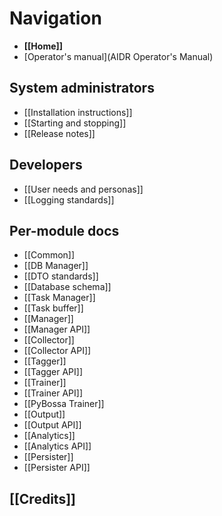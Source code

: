 # Navigation

* **[[Home]]**
* [Operator's manual](AIDR Operator's Manual)

## System administrators

* [[Installation instructions]]
* [[Starting and stopping]]
* [[Release notes]]

## Developers

* [[User needs and personas]]
* [[Logging standards]]

## Per-module docs

* [[Common]]
* [[DB Manager]]
 * [[DTO standards]]
 * [[Database schema]]
* [[Task Manager]]
 * [[Task buffer]]
* [[Manager]]
 * [[Manager API]]
* [[Collector]]
 * [[Collector API]]
* [[Tagger]]
 * [[Tagger API]]
* [[Trainer]]
 * [[Trainer API]]
* [[PyBossa Trainer]]
* [[Output]]
 * [[Output API]]
* [[Analytics]]
 * [[Analytics API]]
* [[Persister]]
 * [[Persister API]]

## [[Credits]]